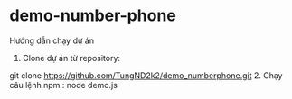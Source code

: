 # demo-number-phone

Hướng dẫn chạy dự án
1. Clone dự án từ repository:

git clone https://github.com/TungND2k2/demo_numberphone.git
2. Chạy câu lệnh npm : node demo.js
